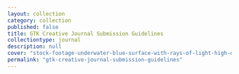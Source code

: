 ```yaml
---
layout: collection
category: collection
published: false
title: GTK Creative Journal Submission Guidelines
collectiontype: journal
description: null
cover: "stock-footage-underwater-blue-surface-with-rays-of-light-high-definition-p-seamless-loop-slow-motion.jpg"
permalink: "gtk-creative-journal-submission-guidelines"
---
```


## 

